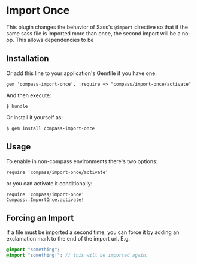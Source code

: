 # Import Once

This plugin changes the behavior of Sass's `@import` directive so that
if the same sass file is imported more than once, the second import
will be a no-op. This allows dependencies to be

## Installation

Or add this line to your application's Gemfile if you have one:

    gem 'compass-import-once', :require => "compass/import-once/activate"

And then execute:

    $ bundle

Or install it yourself as:

    $ gem install compass-import-once

## Usage

To enable in non-compass environments there's two options:

    require 'compass/import-once/activate'

or you can activate it conditionally:

    require 'compass/import-once'
    Compass::ImportOnce.activate!

## Forcing an Import

If a file must be imported a second time, you can force it by adding an
exclamation mark to the end of the import url. E.g.


```scss
@import "something";
@import "something!"; // this will be imported again.
```
